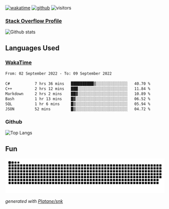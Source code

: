 [![wakatime](https://wakatime.com/badge/user/82c377cd-a54c-404c-b7df-177b313ca539.svg)](https://wakatime.com/@82c377cd-a54c-404c-b7df-177b313ca539)
[![github](https://img.shields.io/github/followers/xinthose?logo=github&style=plastic)](https://github.com/alanhamlett?tab=followers)
![visitors](https://visitor-badge.glitch.me/badge?page_id=xinthose&left_color=green&right_color=red)
### [Stack Overflow Profile](https://stackoverflow.com/users/4056146/xinthose)

![Github stats](https://github-readme-stats.vercel.app/api?username=xinthose&show_icons=true&theme=radical&count_private=true)

## Languages Used

### [WakaTime](https://wakatime.com/)
<!--START_SECTION:waka-->

```text
From: 02 September 2022 - To: 09 September 2022

C#           7 hrs 36 mins   ██████████▒░░░░░░░░░░░░░░   40.70 %
C++          2 hrs 12 mins   ███░░░░░░░░░░░░░░░░░░░░░░   11.84 %
Markdown     2 hrs 2 mins    ██▓░░░░░░░░░░░░░░░░░░░░░░   10.89 %
Bash         1 hr 13 mins    █▓░░░░░░░░░░░░░░░░░░░░░░░   06.52 %
SQL          1 hr 6 mins     █▒░░░░░░░░░░░░░░░░░░░░░░░   05.94 %
JSON         52 mins         █▒░░░░░░░░░░░░░░░░░░░░░░░   04.72 %
```

<!--END_SECTION:waka-->

### Github

![Top Langs](https://github-readme-stats.vercel.app/api/top-langs/?username=xinthose)

## Fun
![github contribution grid snake animation](https://raw.githubusercontent.com/xinthose/xinthose/output/github-contribution-grid-snake.svg)

_generated with [Platane/snk](https://github.com/Platane/snk)_
